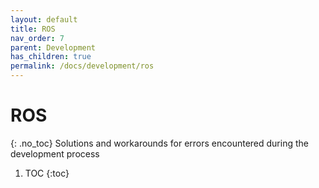 ```yaml
---
layout: default
title: ROS
nav_order: 7
parent: Development
has_children: true
permalink: /docs/development/ros
---
```


# ROS
{: .no_toc}
Solutions and workarounds for errors encountered during the development process

1. TOC
{:toc}